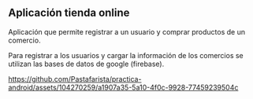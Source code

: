 ## Aplicación tienda online

Aplicación que permite registrar a un usuario y comprar productos de un comercio.

Para registrar a los usuarios y cargar la información de los comercios se utilizan las bases de datos de google (firebase).

https://github.com/Pastafarista/practica-android/assets/104270259/a1907a35-5a10-4f0c-9928-77459239504c


